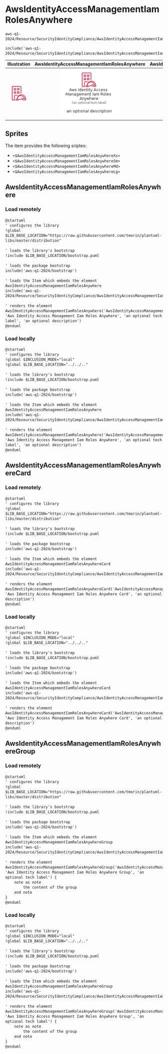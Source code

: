 # AwsIdentityAccessManagementIamRolesAnywhere


```text
aws-q1-2024/Resource/SecurityIdentityCompliance/AwsIdentityAccessManagementIamRolesAnywhere
```

```text
include('aws-q1-2024/Resource/SecurityIdentityCompliance/AwsIdentityAccessManagementIamRolesAnywhere')
```



| Illustration | AwsIdentityAccessManagementIamRolesAnywhere | AwsIdentityAccessManagementIamRolesAnywhereCard | AwsIdentityAccessManagementIamRolesAnywhereGroup |
| :---: | :---: | :---: | :---: |
| ![illustration for Illustration](../../../aws-q1-2024/Resource/SecurityIdentityCompliance/AwsIdentityAccessManagementIamRolesAnywhere.png) | ![illustration for AwsIdentityAccessManagementIamRolesAnywhere](../../../aws-q1-2024/Resource/SecurityIdentityCompliance/AwsIdentityAccessManagementIamRolesAnywhere.Local.png) | ![illustration for AwsIdentityAccessManagementIamRolesAnywhereCard](../../../aws-q1-2024/Resource/SecurityIdentityCompliance/AwsIdentityAccessManagementIamRolesAnywhereCard.Local.png) | ![illustration for AwsIdentityAccessManagementIamRolesAnywhereGroup](../../../aws-q1-2024/Resource/SecurityIdentityCompliance/AwsIdentityAccessManagementIamRolesAnywhereGroup.Local.png) |



## Sprites
The item provides the following sriptes:

- `<$AwsIdentityAccessManagementIamRolesAnywhereXs>`
- `<$AwsIdentityAccessManagementIamRolesAnywhereSm>`
- `<$AwsIdentityAccessManagementIamRolesAnywhereMd>`
- `<$AwsIdentityAccessManagementIamRolesAnywhereLg>`





## AwsIdentityAccessManagementIamRolesAnywhere

### Load remotely
```plantuml
@startuml
' configures the library
!global $LIB_BASE_LOCATION="https://raw.githubusercontent.com/tmorin/plantuml-libs/master/distribution"

' loads the library's bootstrap
!include $LIB_BASE_LOCATION/bootstrap.puml

' loads the package bootstrap
include('aws-q1-2024/bootstrap')

' loads the Item which embeds the element AwsIdentityAccessManagementIamRolesAnywhere
include('aws-q1-2024/Resource/SecurityIdentityCompliance/AwsIdentityAccessManagementIamRolesAnywhere')

' renders the element
AwsIdentityAccessManagementIamRolesAnywhere('AwsIdentityAccessManagementIamRolesAnywhere', 'Aws Identity Access Management Iam Roles Anywhere', 'an optional tech label', 'an optional description')
@enduml
```

### Load locally
```plantuml
@startuml
' configures the library
!global $INCLUSION_MODE="local"
!global $LIB_BASE_LOCATION="../../.."

' loads the library's bootstrap
!include $LIB_BASE_LOCATION/bootstrap.puml

' loads the package bootstrap
include('aws-q1-2024/bootstrap')

' loads the Item which embeds the element AwsIdentityAccessManagementIamRolesAnywhere
include('aws-q1-2024/Resource/SecurityIdentityCompliance/AwsIdentityAccessManagementIamRolesAnywhere')

' renders the element
AwsIdentityAccessManagementIamRolesAnywhere('AwsIdentityAccessManagementIamRolesAnywhere', 'Aws Identity Access Management Iam Roles Anywhere', 'an optional tech label', 'an optional description')
@enduml
```

## AwsIdentityAccessManagementIamRolesAnywhereCard

### Load remotely
```plantuml
@startuml
' configures the library
!global $LIB_BASE_LOCATION="https://raw.githubusercontent.com/tmorin/plantuml-libs/master/distribution"

' loads the library's bootstrap
!include $LIB_BASE_LOCATION/bootstrap.puml

' loads the package bootstrap
include('aws-q1-2024/bootstrap')

' loads the Item which embeds the element AwsIdentityAccessManagementIamRolesAnywhereCard
include('aws-q1-2024/Resource/SecurityIdentityCompliance/AwsIdentityAccessManagementIamRolesAnywhere')

' renders the element
AwsIdentityAccessManagementIamRolesAnywhereCard('AwsIdentityAccessManagementIamRolesAnywhereCard', 'Aws Identity Access Management Iam Roles Anywhere Card', 'an optional description')
@enduml
```

### Load locally
```plantuml
@startuml
' configures the library
!global $INCLUSION_MODE="local"
!global $LIB_BASE_LOCATION="../../.."

' loads the library's bootstrap
!include $LIB_BASE_LOCATION/bootstrap.puml

' loads the package bootstrap
include('aws-q1-2024/bootstrap')

' loads the Item which embeds the element AwsIdentityAccessManagementIamRolesAnywhereCard
include('aws-q1-2024/Resource/SecurityIdentityCompliance/AwsIdentityAccessManagementIamRolesAnywhere')

' renders the element
AwsIdentityAccessManagementIamRolesAnywhereCard('AwsIdentityAccessManagementIamRolesAnywhereCard', 'Aws Identity Access Management Iam Roles Anywhere Card', 'an optional description')
@enduml
```

## AwsIdentityAccessManagementIamRolesAnywhereGroup

### Load remotely
```plantuml
@startuml
' configures the library
!global $LIB_BASE_LOCATION="https://raw.githubusercontent.com/tmorin/plantuml-libs/master/distribution"

' loads the library's bootstrap
!include $LIB_BASE_LOCATION/bootstrap.puml

' loads the package bootstrap
include('aws-q1-2024/bootstrap')

' loads the Item which embeds the element AwsIdentityAccessManagementIamRolesAnywhereGroup
include('aws-q1-2024/Resource/SecurityIdentityCompliance/AwsIdentityAccessManagementIamRolesAnywhere')

' renders the element
AwsIdentityAccessManagementIamRolesAnywhereGroup('AwsIdentityAccessManagementIamRolesAnywhereGroup', 'Aws Identity Access Management Iam Roles Anywhere Group', 'an optional tech label') {
    note as note
        the content of the group
    end note
}
@enduml
```

### Load locally
```plantuml
@startuml
' configures the library
!global $INCLUSION_MODE="local"
!global $LIB_BASE_LOCATION="../../.."

' loads the library's bootstrap
!include $LIB_BASE_LOCATION/bootstrap.puml

' loads the package bootstrap
include('aws-q1-2024/bootstrap')

' loads the Item which embeds the element AwsIdentityAccessManagementIamRolesAnywhereGroup
include('aws-q1-2024/Resource/SecurityIdentityCompliance/AwsIdentityAccessManagementIamRolesAnywhere')

' renders the element
AwsIdentityAccessManagementIamRolesAnywhereGroup('AwsIdentityAccessManagementIamRolesAnywhereGroup', 'Aws Identity Access Management Iam Roles Anywhere Group', 'an optional tech label') {
    note as note
        the content of the group
    end note
}
@enduml
```

